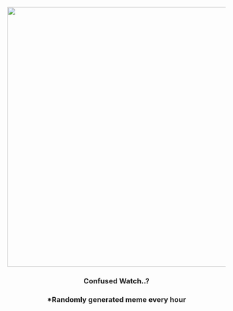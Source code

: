 <p align="center">
        <img src="https://i.redd.it/3k7c66608iq81.png" width="600" height="600">
        </p>
        <h3 align="center">Confused Watch..?</h3>
        <h3 align="center">*Randomly generated meme every hour</h3>
    